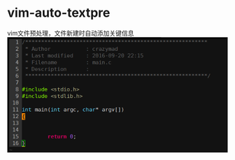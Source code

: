 # vim-auto-textpre
vim文件预处理，文件新建时自动添加关键信息
![.c](https://github.com/carzymad/images/blob/master/main.c.png)
